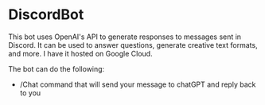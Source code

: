 # DiscordBot

This bot uses OpenAI's API to generate responses to messages sent in Discord. It can be used to answer questions, generate creative text formats, and more. I have it hosted on Google Cloud.

The bot can do the following:
- /Chat command that will send your message to chatGPT and reply back to you
